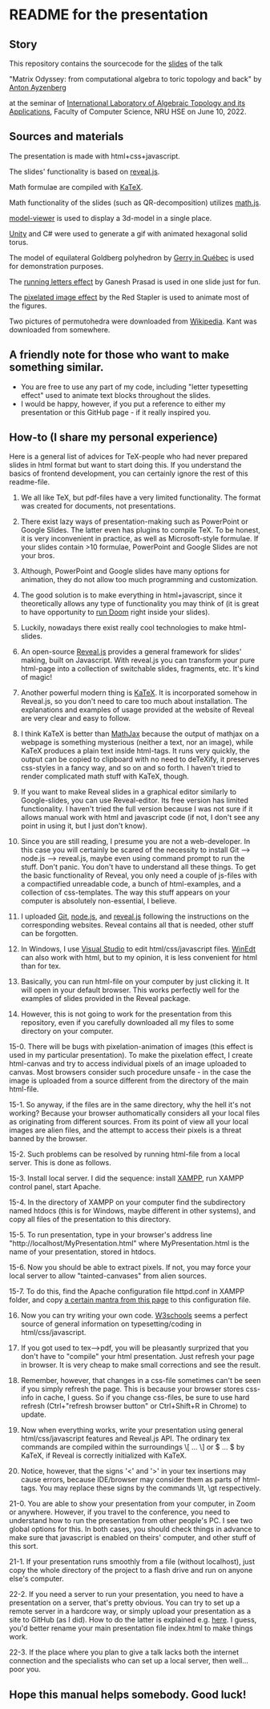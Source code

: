 # README for the presentation

## Story 

This repository contains the sourcecode for the 
[slides](https://antonayzenberg.github.io/toric-diagonalization-slides.github.io) of the talk 

"Matrix Odyssey: from computational algebra to toric topology and back" by [Anton Ayzenberg](https://www.ayzenberg.xyz/)

at the seminar of [International Laboratory of Algebraic Topology and its Applications](https://cs.hse.ru/en/ata-lab/), 
Faculty of Computer Science, NRU HSE on June 10, 2022.

## Sources and materials

The presentation is made with html+css+javascript. 

The slides' functionality is based on [reveal.js](https://revealjs.com/).

Math formulae are compiled with [KaTeX](https://katex.org/).

Math functionality of the slides (such as QR-decomposition) utilizes [math.js](https://mathjs.org/).

[model-viewer](https://modelviewer.dev/) is used to display a 3d-model in a single place.

[Unity](https://unity.com/ru) and C# were used to generate a gif with animated hexagonal solid torus.

The model of equilateral Goldberg polyhedron by [Gerry in Québec](https://sketchfab.com/quebec?utm_medium=embed&utm_campaign=share-popup&utm_content=136d354b0f9f40efa8d0f7af18d8a4de) is
used for demonstration purposes.

The [running letters effect](https://dev.to/gnsp/making-the-matrix-effect-in-javascript-din) by Ganesh Prasad is used in one slide
just for fun.

The [pixelated image effect](https://redstapler.co/how-to-create-pixelated-image-with-javascript/) by the Red Stapler is used
to animate most of the figures.

Two pictures of permutohedra were downloaded from [Wikipedia](https://en.wikipedia.org/wiki/Permutohedron). Kant was downloaded
from somewhere.

## A friendly note for those who want to make something similar.

* You are free to use any part of my code, including "letter typesetting effect" used to animate text blocks throughout the slides. 
* I would be happy, however, if you put a reference to either my presentation or this GitHub page - if it really inspired you.

## How-to (I share my personal experience)

Here is a general list of advices for TeX-people who had never prepared slides in html format but want to start doing this. 
If you understand the basics of frontend development, you can certainly ignore the rest of this readme-file.

1. We all like TeX, but pdf-files have a very limited functionality. The format was created for documents, not presentations.

2. There exist lazy ways of presentation-making such as PowerPoint or Google Slides. The latter even has plugins to compile TeX. 
To be honest, it is very inconvenient in practice, as well as Microsoft-style formulae. If your slides contain >10 formulae, 
PowerPoint and Google Slides are not your bros. 

3. Although, PowerPoint and Google slides have many options for animation, they do not allow too much programming and customization.

4. The good solution is to make everything in html+javascript, since it theoretically allows any type of functionality you may think of 
(it is great to have opportunity to [run Doom](https://js-dos.com/DOOM/) right inside your slides). 

5. Luckily, nowadays there exist really cool technologies to make html-slides.

6. An open-source [Reveal.js](https://revealjs.com/) provides a general framework for slides' making, built on Javascript. 
With reveal.js you can transform your pure html-page into a collection of switchable slides, fragments, etc. It's kind of magic!

7. Another powerful modern thing is [KaTeX](https://katex.org/). It is incorporated somehow in Reveal.js, so you don't need to care too much about 
installation. The explanations and examples of usage provided at the website of Reveal are very clear and easy to follow.

8. I think KaTeX is better than [MathJax](https://www.mathjax.org/) because the output of mathjax on a webpage is something mysterious 
(neither a text, nor an image), while KaTeX produces a plain text inside html-tags. It runs very quickly, 
the output can be copied to clipboard with no need to deTeXify, it preserves css-styles in a fancy way, and so on and so forth. 
I haven't tried to render complicated math stuff with KaTeX, though. 

9. If you want to make Reveal slides in a graphical editor similarly to Google-slides, you can use Reveal-editor. 
Its free version has limited functionality. I haven't tried the full version because I was not sure if it allows manual
work with html and javascript code (if not, I don't see any point in using it, but I just don't know).

10. Since you are still reading, I presume you are not a web-developer. In this case you will certainly be scared of the necessity to 
install Git --> node.js --> reveal.js, maybe even using command prompt to run the stuff. Don't panic. You don't have to understand all these 
things. To get the basic functionality of Reveal, you only need a couple of js-files with a compactified unreadable code, a bunch of
html-examples, and a collection of css-templates. The way this stuff appears on your computer is absolutely non-essential, I believe. 

11. I uploaded [Git](https://git-scm.com/), [node.js](https://nodejs.org/en/), 
and [reveal.js](https://revealjs.com/) following the instructions on the corresponding websites. 
Reveal contains all that is needed, other stuff can be forgotten.

12. In Windows, I use [Visual Studio](https://visualstudio.microsoft.com/ru/) 
to edit html/css/javascript files. [WinEdt](https://www.winedt.com/) can also work with html, 
but to my opinion, it is less convenient for html than for tex.

13. Basically, you can run html-file on your computer by just clicking it. It will open in your default browser. 
This works perfectly well for the examples of slides provided in the Reveal package.

14. However, this is not going to work for the presentation from this repository, even if you carefully downloaded all my files
to some directory on your computer.

15-0. There will be bugs with pixelation-animation of images (this effect is used in my particular presentation). 
To make the pixelation effect, I create html-canvas and try to access individual pixels of 
an image uploaded to canvas. Most browsers consider such procedure unsafe - in the case
the image is uploaded from a source different from the directory of the main html-file. 

15-1. So anyway, if the files are in the same directory, why the hell it's not working? 
Because your browser authomatically considers all your local files as originating from different
sources. From its point of view all your local images are alien files, and the attempt to access their pixels is a threat banned by the
browser.

15-2. Such problems can be resolved by running html-file from a local server. This is done as follows.

15-3. Install local server. I did the sequence: install [XAMPP](https://www.apachefriends.org/ru/index.html),
run XAMPP control panel, start Apache.

15-4. In the directory of XAMPP on your computer find the subdirectory named htdocs (this is for Windows, maybe different in other systems),
and copy all files of the presentation to this directory.

15-5. To run presentation, type in your browser's address line "http://localhost/MyPresentation.html" where MyPresentation.html is the name 
of your presentation, stored in htdocs.

15-6. Now you should be able to extract pixels. If not, you may force your local server to allow "tainted-canvases" from
alien sources. 

15-7. To do this, find the Apache configuration file httpd.conf in XAMPP folder, and copy 
[a certain mantra from this page](https://developer.mozilla.org/en-US/docs/Web/HTML/CORS_enabled_image) to this configuration file.

16. Now you can try writing your own code. [W3schools](https://www.w3schools.com/) seems a perfect source of general information
on typesetting/coding in html/css/javascript.

17. If you got used to tex-->pdf, you will be pleasantly surprized that you don't have to "compile" your html presentation. 
Just refresh your page in browser. It is very cheap to make small corrections and see the result.

18. Remember, however, that changes in a css-file sometimes can't be seen if you simply refresh the page. 
This is because your browser stores css-info in cache, I guess. So if you change css-files, be sure to use hard refresh 
(Ctrl+"refresh browser button" or Ctrl+Shift+R in Chrome) to update.

19. Now when everything works, write your presentation using general html/css/javascript features and Reveal.js API. The ordinary 
tex commands are compiled within the surroundings \\\[ ... \\\] or \$ ... \$ by KaTeX, if Reveal is correctly initialized with KaTeX.

20. Notice, however, that the signs '<' and '>' in your tex insertions may cause errors, because IDE/browser may consider them as 
parts of html-tags. You may replace these signs by the commands \lt, \gt respectively. 

21-0. You are able to show your presentation from your computer, in Zoom or anywhere. However, if you travel to the conference,
you need to understand how to run the presentation from other people's PC. I see two global options for this. In both cases,
you should check things in advance to make sure that javascript is enabled on theirs' computer, and other stuff of this sort.

21-1. If your presentation runs smoothly from a file (without localhost), just copy the whole directory of the project to a 
flash drive and run on anyone else's computer. 

22-2. If you need a server to run your presentation, you need to have a presentation on a server, that's pretty obvious. 
You can try to set up a remote server in a hardcore way, or simply upload your presentation as a site to GitHub (as I did). How to do the 
latter is explained e.g. [here](https://medium.com/@svinkle/publish-and-share-your-own-website-for-free-with-github-2eff049a1cb5). 
I guess, you'd better rename your main presentation file index.html to make things work.

22-3. If the place where you plan to give a talk lacks both the internet connection and the specialists who can
set up a local server, then well... poor you.

## Hope this manual helps somebody. Good luck!


